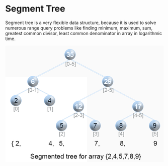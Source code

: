 # Segment Tree

Segment tree is a very flexible data structure, because it is used to solve numerous range query problems like finding minimum, maximum, sum, greatest common divisor, least common denominator in array in logarithmic time.

![](../../../.gitbook/assets/image%20%2815%29.png)

